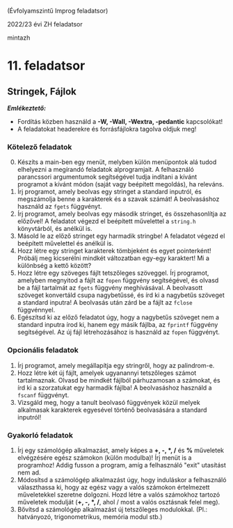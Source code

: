 (Évfolyamszintű Improg feladatsor)

2022/23 évi ZH feladatsor

mintazh

# 11. feladatsor

## Stringek, Fájlok

***Emlékeztető:***
- Fordítás közben használd a **-W, -Wall, -Wextra, -pedantic** kapcsolókat!
- A feladatokat headerekre és forrásfájlokra tagolva oldjuk meg!


### Kötelező feladatok

0. Készíts a main-ben egy menüt, melyben külön menüpontok alá tudod elhelyezni a megírandó feladatok alprogramjait. A felhasználó parancssori argumentumok segítségével tudja indítani a kívánt programot a kívánt módon (saját vagy beépített megoldás), ha releváns.
1. Írj programot, amely beolvas egy stringet a standard inputról, és megszámolja benne a karakterek és a szavak számát! A beolvasáshoz használd az `fgets` függvényt.
2. Írj programot, amely beolvas egy második stringet, és összehasonlítja az előzővel! A feladatot végezd el beépített művelettel a `string.h` könyvtárból, és anélkül is.
3. Másold le az előző stringet egy harmadik stringbe! A feladatot végezd el beépített művelettel és anélkül is.
4. Hozz létre egy stringet karakterek tömbjeként és egyet pointerként! Próbálj meg kicserélni mindkét változatban egy-egy karaktert! Mi a különbség a kettő között?
5. Hozz létre egy szöveges fájlt tetszőleges szöveggel. Írj programot, amelyben megnyitod a fájlt az `fopen` függvény segítségével, és olvasd be a fájl tartalmát az `fgets` függvény meghívásával. A beolvasott szöveget konvertáld csupa nagybetűssé, és írd ki a nagybetűs szöveget a standard inputra! A beolvasás után zárd be a fájlt az `fclose` függvénnyel.
6. Egészítsd ki az előző feladatot úgy, hogy a nagybetűs szöveget nem a standard inputra írod ki, hanem egy másik fájlba, az `fprintf` függvény segítségével. Az új fájl létrehozásához is használd az `fopen` függvényt.


### Opcionális feladatok

1. Írj programot, amely megállapítja egy stringről, hogy az palindrom-e.
2. Hozz létre két új fájlt, amelyek ugyanannyi tetszőleges számot tartalmaznak. Olvasd be mindkét fájlból párhuzamosan a számokat, és írd ki a szorzatukat egy harmadik fájlba! A beolvasáshoz használd a `fscanf` függvényt.
3. Vizsgáld meg, hogy a tanult beolvasó függvények közül melyek alkalmasak karakterek egyesével történő beolvasására a standard inputról!


### Gyakorló feladatok

1. Írj egy számológép alkalmazást, amely képes a __+, -, *, /__ és __%__ műveletek elvégzésére egész számokon (külön modulba)! Írj menüt is a programhoz! Addig fusson a program, amíg a felhasználó "exit" utasítást nem ad.
2. Módosítsd a számológép alkalmazást úgy, hogy induláskor a felhasználó választhassa ki, hogy az egész vagy a valós számokon értelmezett műveletekkel szeretne dolgozni. Hozd létre a valós számokhoz tartozó műveletek modulját (__+, -, *, /__, ahol / most a valós osztásnak felel meg).
3. Bővítsd a számológép alkalmazást új tetszőleges modulokkal. (Pl.: hatványozó, trigonometrikus, memória modul stb.) 




